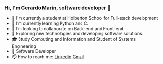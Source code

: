 ### Hi, I'm Gerardo Marin, software developer 👋


- 🔭 I'm currently a student at Holberton School for Full-stack development 
- 🌱 I’m currently learning Python and C.
- 👯 I’m looking to collaborate on Back-end and Front-end
- 🤔 Exploring new technologies and developing software solutions.
- 🎓 Study Computing and Information and Student of Systems Engineering
- 💼 Software Developer
- 📫 How to reach me: [Linkedin](https://www.linkedin.com/in/gerardo-alonzo-marin-parra-747785144/) [Gmail](mailto:gerardomarinparra18@gmail.com)


